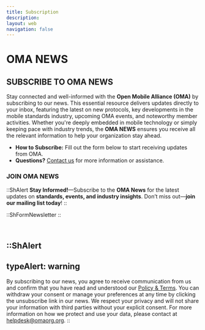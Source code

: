 ```yaml
---
title: Subscription
description:
layout: web
navigation: false
---
```


# OMA NEWS
## SUBSCRIBE TO OMA NEWS

Stay connected and well-informed with the **Open Mobile Alliance (OMA)** by subscribing to our news. This essential resource delivers updates directly to your inbox, featuring the latest on new protocols, key developments in the mobile standards industry, upcoming OMA events, and noteworthy member activities. Whether you're deeply embedded in mobile technology or simply keeping pace with industry trends, the **OMA NEWS** ensures you receive all the relevant information to help your organization stay ahead.

<!--- **Stay updated and read our latest**: <a href="https://myemail.constantcontact.com/Issue-1--Rise-Above-the-Protocol-Newsletter-by-OMA-SpecWorks.html?soid=1141945378926&aid=L3iKGcC53O8" target="_blank">Rise Above the Protocol News</a> -->
- **How to Subscribe:** Fill out the form below to start receiving updates from OMA.
- **Questions?** [Contact us](/about/contact) for more information or assistance.

### JOIN OMA NEWS

::ShAlert
**Stay Informed!**—Subscribe to the **OMA News** for the latest updates on **standards, events, and industry insights**. Don’t miss out—**join our mailing list today**!
::

::ShFormNewsletter
::

</br>


::ShAlert
---
typeAlert: warning
---
By subscribing to our news, you agree to receive communication from us and confirm that you have read and understood our [Policy & Terms](/about/legal#privacy-policy). You can withdraw your consent or manage your preferences at any time by clicking the unsubscribe link in our news. We respect your privacy and will not share your information with third parties without your explicit consent. For more information on how we protect and use your data, please contact at [helpdesk@omaorg.org](mailto:helpdesk@omaorg.org).
::